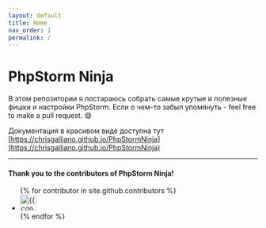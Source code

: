 ```yaml
---
layout: default
title: Home
nav_order: 1
permalink: /
---
```


PhpStorm Ninja
==============

В этом репозитории я постараюсь собрать самые крутые и полезные фишки и настройки PhpStorm.
Если о чем-то забыл упомянуть - feel free to make a pull request. :smile:

Документация в красивом виде доступна тут [https://chrisgalliano.github.io/PhpStormNinja](https://chrisgalliano.github.io/PhpStormNinja)


---


#### Thank you to the contributors of PhpStorm Ninja!

<ul class="list-style-none">
{% for contributor in site.github.contributors %}
  <li class="d-inline-block mr-1">
     <a href="{{ contributor.html_url }}"><img src="{{ contributor.avatar_url }}" width="32" height="32" alt="{{ contributor.login }}"/></a>
  </li>
{% endfor %}
</ul>